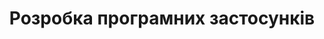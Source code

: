---
title: "Розробка програмних застосунків"
section_image: "/content-images/services_img_5.png"
img_render_class: 
weight: 5
---